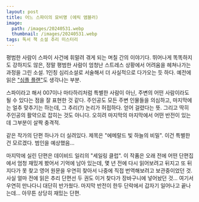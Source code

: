 ```yaml
---
layout: post
title: 어느 스파이의 묘비명 (에릭 앰블러)
image:
  path: /images/20240531.webp
  thumbnail: /images/20240531.webp
tags: 독서 책 소설 추리 미스터리
---
```

평범한 사람이 스파이 사건에 휘말려 겪게 되는 며칠 간의 이야기다. 뛰어나게 똑똑하지도 강하지도 않은, 정말 평범한 사람이 엄청난 스트레스 상황에서 어려움을 헤쳐나가는 과정을 그린 소설. 1인칭 심리소설로 서술해서 더 사실적으로 다가오는 듯 하다. 예전에 읽은 ["심플 플랜"](https://huginnmn.github.io/%EC%8B%AC%ED%94%8C-%ED%94%8C%EB%9E%9C/)도 생각나는 부분.

스파이라고 해서 007이나 마타하리처럼 특별한 사람이 아닌, 주변의 어떤 사람이라도 될 수 있다는 점을 잘 표현한 것 같다. 주인공도 모든 주변 인물들을 의심하고, 마지막에는 얼추 맞추기는 하는데, 그 추리(?) 논리가 허접하다. 얻어 걸렸다는 뜻. 그리고 딱히 주인공의 활약으로 잡히는 것도 아니다. 오히려 마지막의 마지막에서 어떤 반전이 있는데 그부분이 살짝 충격적.

같은 작가의 단편 하나가 더 실려있다. 제목은 "에메랄드 빛 하늘의 비밀". 이건 특별한 건 모르겠다. 범인을 예상했음...

마지막에 실린 단편은 데이비드 일리의 "세일링 클럽". 이 작품은 오래 전에 어떤 단편집에서 엄청 재밌게 봤어서 기억에 남아 있는데, 몇 년 전에 다시 읽어보려고 뒤지고 또 뒤지다가 못 찾고 영어 원문을 우연히 찾아서 나중에 직접 번역해보려고 보관중이었던 것. 사실 얼마 전에 읽은 추리 단편선 두 권도 이거 찾다가 장바구니에 넣어놨던 것... 여기서 우연히 만나다니 대단히 반가웠다. 마지막 반전이 한두 단락에서 갑자기 일어나고 끝나는데... 아무튼 상당히 재밌는 단편.
